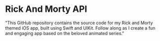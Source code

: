 # Rick And Morty API
 "This GitHub repository contains the source code for my Rick and Morty themed iOS app, built using Swift and UIKit. Follow along as I create a fun and engaging app based on the beloved animated series."
